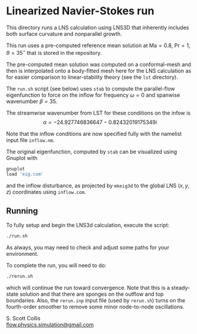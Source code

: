 # Linearized Navier-Stokes run

This directory runs a LNS calculation using LNS3D that inherently includes
both surface curvature and nonparallel growth.

This run uses a pre-computed reference mean solution at 
$\mathsf{Ma}=0.8$, $\mathsf{Pr}=1$, $\theta = 35^\circ$ 
that is stored in the repository.

The pre-computed mean solution was computed on a conformal-mesh and then is
interpolated onto a body-fitted mesh here for the LNS calculation as for 
easier comparison to linear-stability theory (see the `lst` directory).

The `run.sh` script (see below) uses `stab` to compute the parallel-flow
eigenfunction to force on the inflow for frequency $\omega=0$ and spanwise
wavenumber $\beta=35$.

The streamwise wavenumber from LST for these conditions on the infow is
$$\alpha = -24.927746836647 - 0.82432019175349 i$$

Note that the inflow conditions are now specified fully with the namelist 
input file `inflow.nm`.

The original eigenfunction, computed by `stab` can be visualized using Gnuplot
with
```bash
gnuplot
load 'eig.com'
```
and the inflow disturbance, as projected by `mkeig3d` to the global LNS 
$(x,y,z)$ coordinates using `inflow.com`.

## Running

To fully setup and begin the LNS3d calculation, execute the script:
```bash
./run.sh
```
As always, you may need to check and adjust some paths for your 
environment.

To complete the run, you will need to do:
```bash
./rerun.sh
```
which will continue the run toward convergence.  Note that this is a 
steady-state solution and that there are sponges on the outflow and top
boundaries.  Also, the `rerun.inp` input file (used by `rerun.sh`) turns 
on the fourth-order smoother to remove some minor node-to-node oscillations.

S. Scott Collis\
flow.physics.simulation@gmail.com
